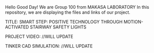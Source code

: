 Hello Good Day!
We are Group 100 from MAKASA LABORATORY
In this repository, we are displaying the files and links of our project.

TITLE:
SMART STEP: POSITIVE TECHNOLOGY THROUGH MOTION-ACTIVATED STAIRWAY SAFETY LIGHTS

PROJECT VIDEO:
//WILL UPDATE

TINKER CAD SIMULATION:
//WILL UPDATE
